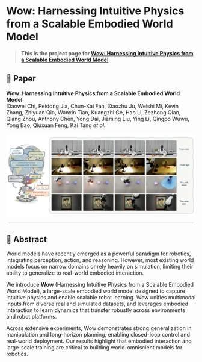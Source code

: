 # Wow: Harnessing Intuitive Physics from a Scalable Embodied World Model

> **This is the project page for [Wow: Harnessing Intuitive Physics from a Scalable Embodied World Model](https://wow-world-model.github.io/)**

## 📖 Paper

**Wow: Harnessing Intuitive Physics from a Scalable Embodied World Model**  
Xiaowei Chi, Peidong Jia, Chun-Kai Fan, Xiaozhu Ju, Weishi Mi, Kevin Zhang, Zhiyuan Qin, Wanxin Tian, Kuangzhi Ge, Hao Li, Zezhong Qian, Qiang Zhou, Anthony Chen, Yong Dai, Jiaming Liu, Ying Li, Qingpo Wuwu, Yong Bao, Qiuxuan Feng, Kai Tang *et al.*  

![Wow Teaser](./figs/teaser.png)

---

## 🔑 Abstract

World models have recently emerged as a powerful paradigm for robotics, integrating perception, action, and reasoning. However, most existing world models focus on narrow domains or rely heavily on simulation, limiting their ability to generalize to real-world embodied interaction. 

We introduce **Wow** (Harnessing Intuitive Physics from a Scalable Embodied World Model), a large-scale embodied world model designed to capture intuitive physics and enable scalable robot learning. Wow unifies multimodal inputs from diverse real and simulated datasets, and leverages embodied interaction to learn dynamics that transfer robustly across environments and robot platforms. 

Across extensive experiments, Wow demonstrates strong generalization in manipulation and long-horizon planning, enabling closed-loop control and real-world deployment. Our results highlight that embodied interaction and large-scale training are critical to building world-omniscient models for robotics.